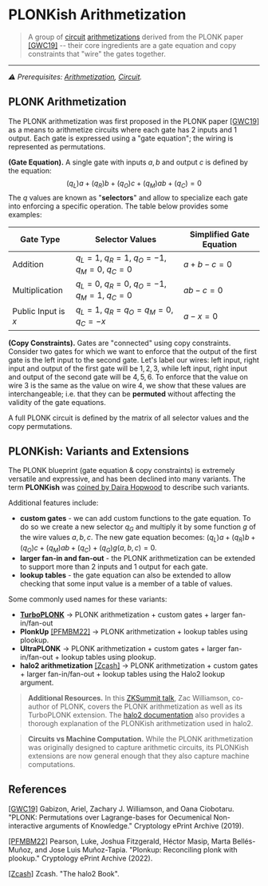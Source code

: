 # PLONKish Arithmetization
> A group of [circuit](./circuit.md) [arithmetizations](./arithmetization.md) derived from the PLONK paper [[GWC19]](https://eprint.iacr.org/2019/953) -- their core ingredients are a gate equation and copy constraints that "wire" the gates together.
---

*⚠️ Prerequisites: [Arithmetization](./arithmetization.md), [Circuit](./circuit.md).*

## PLONK Arithmetization
The PLONK arithmetization was first proposed in the PLONK paper [[GWC19]](https://eprint.iacr.org/2019/953) as a means to arithmetize circuits where each gate has 2 inputs and 1 output. Each gate is expressed using a "gate equation"; the wiring is represented as permutations.

**(Gate Equation).** A single gate with inputs $a, b$ and output $c$ is defined by the equation:
$$
(q_L)a + (q_R)b + (q_O)c + (q_M)ab + (q_C) = 0
$$
The $q$ values are known as "**selectors**" and allow to specialize each gate into enforcing a specific operation. The table below provides some examples:

| Gate Type | Selector Values | Simplified Gate Equation |
| --------- | --------------- | ------------------------ |
| Addition  | $q_L = 1$, $q_R = 1$, $q_O = -1$, $q_M = 0$, $q_C = 0$ | $a + b -c = 0$ |
|Multiplication| $q_L = 0$, $q_R = 0$, $q_O = -1$, $q_M = 1$, $q_C = 0$ | $ab -c = 0$|
|Public Input is $x$| $q_L = 1$, $q_R = q_O = q_M = 0$, $q_C = -x$ | $a -x = 0$ |

**(Copy Constraints).** Gates are "connected" using copy constraints. Consider two gates for which we want to enforce that the output of the first gate is the left input to the second gate. Let's label our wires: left input, right input and output of the first gate will be $1, 2, 3$, while left input, right input and output of the second gate will be $4, 5, 6$. To enforce that the value on wire $3$ is the same as the value on wire $4$, we show that these values are interchangeable; i.e. that they can be **permuted** without affecting the validity of the gate equations.

A full PLONK circuit is defined by the matrix of all selector values and the copy permutations.

## PLONKish: Variants and Extensions
The PLONK blueprint (gate equation & copy constraints) is extremely versatile and expressive, and has been declined into many variants. The term **PLONKish** was [coined by Daira Hopwood](https://twitter.com/feministPLT/status/1413815927704014850) to describe such variants. 

Additional features include:
- **custom gates** - we can add custom functions to the gate equation. To do so we create a new selector $q_G$ and multiply it by some function $g$ of the wire values $a, b, c$. The new gate equation becomes: $(q_L)a + (q_R)b + (q_O)c + (q_M)ab + (q_C) + (q_G)g(a, b, c) = 0$.
- **larger fan-in and fan-out** - the PLONK arithmetization can be extended to support more than 2 inputs and 1 output for each gate.
- **lookup tables** - the gate equation can also be extended to allow checking that some input value is a member of a table of values.

Some commonly used names for these variants:
- [**TurboPLONK**](https://docs.zkproof.org/pages/standards/accepted-workshop3/proposal-turbo_plonk.pdf) $\rightarrow$ PLONK arithmetization + custom gates + larger fan-in/fan-out
- **PlonkUp** [[PFMBM22]](https://eprint.iacr.org/2022/086) $\rightarrow$ PLONK arithmetization + lookup tables using plookup.
- **UltraPLONK** $\rightarrow$ PLONK arithmetization + custom gates + larger fan-in/fan-out + lookup tables using plookup.
- **halo2 arithmetization** [[Zcash]](https://zcash.github.io/halo2/concepts/arithmetization.html) $\rightarrow$ PLONK arithmetization + custom gates + larger fan-in/fan-out + lookup tables using the Halo2 lookup argument.

> **Additional Resources.** In this [ZKSummit talk](https://youtu.be/ty-LZf0YCK0), Zac Williamson, co-author of PLONK, covers the PLONK arithmetization as well as its TurboPLONK extension. The [halo2 documentation](https://zcash.github.io/halo2/concepts/arithmetization.html) also provides a thorough explanation of the PLONKish arithmetization used in halo2.

> **Circuits vs Machine Computation.** While the PLONK arithmetization was originally designed to capture arithmetic circuits, its PLONKish extensions are now general enough that they also capture machine computations.

## References
[[GWC19]](https://eprint.iacr.org/2019/953) Gabizon, Ariel, Zachary J. Williamson, and Oana Ciobotaru. "PLONK: Permutations over Lagrange-bases for Oecumenical Non-interactive arguments of Knowledge." Cryptology ePrint Archive (2019).

[[PFMBM22]](https://eprint.iacr.org/2022/086) Pearson, Luke, Joshua Fitzgerald, Héctor Masip, Marta Bellés-Muñoz, and Jose Luis Muñoz-Tapia. "Plonkup: Reconciling plonk with plookup." Cryptology ePrint Archive (2022).

[[Zcash]](https://zcash.github.io/halo2/concepts/arithmetization.html) Zcash. "The halo2 Book".
